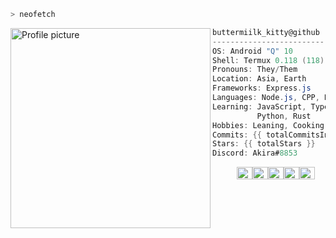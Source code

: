 ```zsh
> neofetch
```

<img align="left" src="https://i.imgur.com/41o5Yaq.png" alt="Profile picture" width="320" /> 

```csharp
buttermiilk_kitty@github
-------------------------
OS: Android "Q" 10
Shell: Termux 0.118 (118)
Pronouns: They/Them
Location: Asia, Earth
Frameworks: Express.js
Languages: Node.js, CPP, Bash
Learning: JavaScript, TypeScript,
          Python, Rust
Hobbies: Leaning, Cooking, Gaming
Commits: {{ totalCommitsInPastYear }}
Stars: {{ totalStars }}
Discord: Akira#8853
```
<p align="left">
  &nbsp; &nbsp; &nbsp; &nbsp; &nbsp;
  <img alt="#474342" src="https://via.placeholder.com/15/474342/000000?text=+" width="25" height="20" /><img alt="#fbedf6" src="https://via.placeholder.com/15/fbedf6/000000?text=+" width="25" height="20" /><img alt="#c9594d" src="https://via.placeholder.com/15/c9594d/000000?text=+" width="25" height="20" /><img alt="#f8b9b2" src="https://via.placeholder.com/15/f8b9b2/000000?text=+" width="25" height="20" /><img alt="#ae9c9d" src="https://via.placeholder.com/15/ae9c9d/000000?text=+" width="25" height="20" />
</p>

